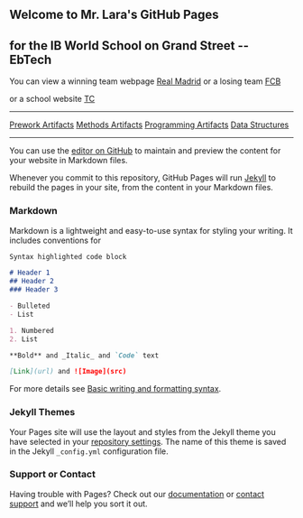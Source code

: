 ## Welcome to Mr. Lara's GitHub Pages
## for the IB World School on Grand Street -- EbTech

You can view a winning team webpage [Real Madrid](www.realmadrid.com)
or a losing team [FCB](www.fcbarcelona.com)

or a school website [TC](www.tc.columbia.edu)

---------------------------------------
[Prework Artifacts](PreWork.md)
[Methods Artifacts](methods.md)
[Programming Artifacts](prog.md)
[Data Structures](datast.md)

------------------------------------------



You can use the [editor on GitHub](https://github.com/elara711/nycscertweb/edit/gh-pages/index.md) to maintain and preview the content for your website in Markdown files.

Whenever you commit to this repository, GitHub Pages will run [Jekyll](https://jekyllrb.com/) to rebuild the pages in your site, from the content in your Markdown files.

### Markdown

Markdown is a lightweight and easy-to-use syntax for styling your writing. It includes conventions for

```markdown
Syntax highlighted code block

# Header 1
## Header 2
### Header 3

- Bulleted
- List

1. Numbered
2. List

**Bold** and _Italic_ and `Code` text

[Link](url) and ![Image](src)
```

For more details see [Basic writing and formatting syntax](https://docs.github.com/en/github/writing-on-github/getting-started-with-writing-and-formatting-on-github/basic-writing-and-formatting-syntax).

### Jekyll Themes

Your Pages site will use the layout and styles from the Jekyll theme you have selected in your [repository settings](https://github.com/elara711/nycscertweb/settings/pages). The name of this theme is saved in the Jekyll `_config.yml` configuration file.

### Support or Contact

Having trouble with Pages? Check out our [documentation](https://docs.github.com/categories/github-pages-basics/) or [contact support](https://support.github.com/contact) and we’ll help you sort it out.



